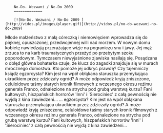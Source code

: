 
        No-Do. Wezwani / No-Do 2009 
        =============
        
        [![No-Do. Wezwani / No-Do 2009 ](http://vidos.pl/images/player.gif)](http://vidos.pl/no-do-wezwani-no-do-2009)
        
        
 Młode małżeństwo z małą córeczką i niemowlęciem wprowadza się do pięknej, opuszczonej, przedwojennej willi nad morzem. W nowym domu kobietę nawiedzają przerażające wizje na pograniczu snu i jawy. Jej mąż zrzuca to na karb traumatycznych przeżyć po przebytym szoku poporodowym. Tymczasem niewyjaśnione zjawiska nasilają się. Posądzana o obłęd główna bohaterka czuje, że klucz do zagadki znajduje się w murach mrocznego domostwa. Kto pomoże jej odkryć prawdę? Czy tajemniczy ksiądz egzorcysta? Kim jest na wpół obłąkana staruszka przemykająca ukradkiem przez zdziczały ogród? A może odpowiedź kryją zniszczone, celuloidowe taśmy starych kronik filmowych z wczesnego okresu reżimu generała Franco, odnalezione na strychu pod grubą warstwą kurzu? Fani kultowych, hiszpańskich horrorów 'Inni' i 'Sierociniec' z całą pewnością nie wyjdą z kina zawiedzeni...   ... egzorcysta? Kim jest na wpół obłąkana staruszka przemykająca ukradkiem przez zdziczały ogród? A może odpowiedź kryją zniszczone, celuloidowe taśmy starych kronik filmowych z wczesnego okresu reżimu generała Franco, odnalezione na strychu pod grubą warstwą kurzu? Fani kultowych, hiszpańskich horrorów 'Inni' i 'Sierociniec' z całą pewnością nie wyjdą z kina zawiedzeni...
    